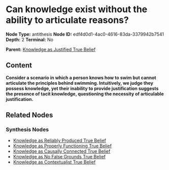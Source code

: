 # Can knowledge exist without the ability to articulate reasons?

**Node Type:** antithesis
**Node ID:** edf4d0d1-4ac0-4616-83da-3379942b7541
**Depth:** 2
**Terminal:** No

**Parent:** [Knowledge as Justified True Belief](knowledge-as-justified-true-belief-thesis-6b1a1e1e-c03c-4585-b27d-30f3ad56177c.md)

## Content

**Consider a scenario in which a person knows how to swim but cannot articulate the principles behind swimming. Intuitively, we judge they possess knowledge, yet their inability to provide justification suggests the presence of tacit knowledge, questioning the necessity of articulable justification.**

## Related Nodes

### Synthesis Nodes

- [Knowledge as Reliably Produced True Belief](knowledge-as-reliably-produced-true-belief-synthesis-9f98e026-b05f-4f70-baef-b8ccc4b8ff97.md)
- [Knowledge as Properly Functioning True Belief](knowledge-as-properly-functioning-true-belief-synthesis-b2994fbe-0acb-478e-bed6-74ee52c58a2d.md)
- [Knowledge as Causally Connected True Belief](knowledge-as-causally-connected-true-belief-synthesis-e9e57bbb-5493-4169-bf8d-b019c4b0c398.md)
- [Knowledge as No False Grounds True Belief](knowledge-as-no-false-grounds-true-belief-synthesis-5896c41d-c5ee-4072-bf3d-d3e5f0d6c202.md)
- [Knowledge as Contextualist True Belief](knowledge-as-contextualist-true-belief-synthesis-81e69f7f-9091-4fbf-a45b-58cf14aa162d.md)
